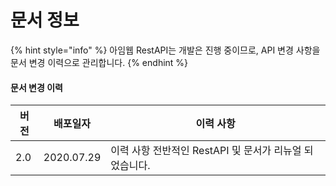 # 문서 정보

{% hint style="info" %}
아임웹 RestAPI는 개발은 진행 중이므로, API 변경 사항을 문서 변경 이력으로 관리합니다.&#x20;
{% endhint %}

#### 문서 변경 이력

| **버전** | **배포일자**   | **이력 사항**                           |
| ------ | ---------- | ----------------------------------- |
| 2.0    | 2020.07.29 | 이력 사항 전반적인 RestAPI 및 문서가 리뉴얼 되었습니다. |
